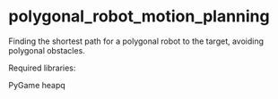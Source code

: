 # polygonal_robot_motion_planning
Finding the shortest path for a polygonal robot to the target, avoiding polygonal obstacles.

Required libraries:

PyGame 
heapq
